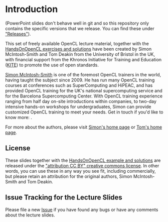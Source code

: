 Introduction
============

(PowerPoint slides don't behave well in git and so this repository only contains
the specific versions that we release. You can find these under 
["Releases"](https://github.com/HandsOnOpenCL/Lecture-Slides/releases)).

This set of freely available OpenCL lecture material, together with the
[HandsOnOpenCL exercises and solutions](https://github.com/HandsOnOpenCL/Exercises-Solutions)
have been created by Simon McIntosh-Smith and Tom Deakin from the
University of Bristol in the UK, with financial support from the
Khronos Initiative for Training and Education ([KITE](http://kite.khronos.org/en/opencl))
to promote the use of open standards. 

[Simon McIntosh-Smith](http://www.cs.bris.ac.uk/home/simonm/) is
one of the foremost OpenCL trainers in the world, having taught
the subject since 2009. He has run many OpenCL training courses
at conferences such as SuperComputing and HiPEAC, and has provided
OpenCL training for the UK's national supercomputing service and
for the Barcelona Supercomputing Center. With OpenCL training
experience ranging from half day on-site introductions within
companies, to two-day intensive hands-on workshops for undergraduates,
Simon can provide customized OpenCL training to meet your needs.
Get in touch if you'd like to know more: <simonm at cs.bris.ac.uk>.

For more about the authors, please visit [Simon's home page](http://www.cs.bris.ac.uk/home/simonm/) or [Tom's home page](http://www.tomdeakin.com).

License
-------

These slides together with the [HandsOnOpenCL example and solutions](https://github.com/HandsOnOpenCL/Exercises-Solutions) are released under the ["attribution CC BY" creative commons license](http://creativecommons.org/licenses/by/3.0/). In other words, you can use these in any way you see fit, including commercially, but please retain an attribution for the original authors, Simon McIntosh-Smith and Tom Deakin.

Issue Tracking for the Lecture Slides
-------------------------------------

Please file a new [Issue](https://github.com/HandsOnOpenCL/Lecture-Slides/issues) if you have found any bugs or have any comments about the lecture slides.

